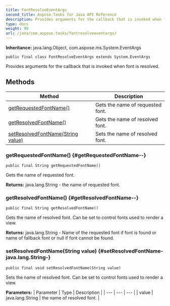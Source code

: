 ```yaml
---
title: FontResolveEventArgs
second_title: Aspose.Tasks for Java API Reference
description: Provides arguments for the callback that is invoked when font is resolved.
type: docs
weight: 99
url: /java/com.aspose.tasks/fontresolveeventargs/
---
```


**Inheritance:**
java.lang.Object, com.aspose.ms.System.EventArgs
```
public final class FontResolveEventArgs extends System.EventArgs
```

Provides arguments for the callback that is invoked when font is resolved.
## Methods

| Method | Description |
| --- | --- |
| [getRequestedFontName()](#getRequestedFontName--) | Gets the name of requested font. |
| [getResolvedFontName()](#getResolvedFontName--) | Gets the name of resolved font. |
| [setResolvedFontName(String value)](#setResolvedFontName-java.lang.String-) | Sets the name of resolved font. |
### getRequestedFontName() {#getRequestedFontName--}
```
public final String getRequestedFontName()
```


Gets the name of requested font.

**Returns:**
java.lang.String - the name of requested font.
### getResolvedFontName() {#getResolvedFontName--}
```
public final String getResolvedFontName()
```


Gets the name of resolved font. Can be set to control fonts used to render a view.

**Returns:**
java.lang.String - Name of the requested font if font is found or name of fallback font or null if font cannot be found.
### setResolvedFontName(String value) {#setResolvedFontName-java.lang.String-}
```
public final void setResolvedFontName(String value)
```


Sets the name of resolved font. Can be set to control fonts used to render a view.

**Parameters:**
| Parameter | Type | Description |
| --- | --- | --- |
| value | java.lang.String | the name of resolved font. |

